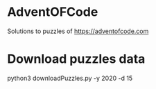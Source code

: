 # AdventOFCode
Solutions to puzzles of https://adventofcode.com

# Download puzzles data
python3 downloadPuzzles.py -y 2020 -d 15
